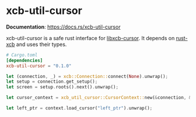 # xcb-util-cursor

**Documentation**: https://docs.rs/xcb-util-cursor

xcb-util-cursor is a safe rust interface for [libxcb-cursor](https://gitlab.freedesktop.org/xorg/lib/libxcb-cursor). It depends on [rust-xcb](https://crates.io/crates/xcb) and uses their types.

```toml
# Cargo.toml
[dependencies]
xcb-util-cursor = "0.1.0"
```

```rust
let (connection, _) = xcb::Connection::connect(None).unwrap();
let setup = connection.get_setup();
let screen = setup.roots().next().unwrap();

let cursor_context = xcb_util_cursor::CursorContext::new(&connection, &screen).unwrap();

let left_ptr = context.load_cursor("left_ptr").unwrap();
```
